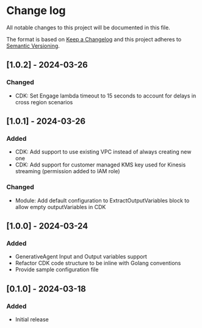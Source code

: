 # Change log

All notable changes to this project will be documented in this file.
 
The format is based on [Keep a Changelog](http://keepachangelog.com/)
and this project adheres to [Semantic Versioning](http://semver.org/).

## [1.0.2] - 2024-03-26
### Changed
 - CDK: Set Engage lambda timeout to 15 seconds to account for delays in cross region scenarios


## [1.0.1] - 2024-03-26
### Added
 - CDK: Add support to use existing VPC instead of always creating new one
 - CDK: Add support for customer managed KMS key used for Kinesis streaming (permission added to IAM role)

### Changed
 - Module: Add default configuration to ExtractOutputVariables block to allow empty outputVariables in CDK


## [1.0.0] - 2024-03-24
### Added
 - GenerativeAgent Input and Output variables support
 - Refactor CDK code structure to be inline with Golang conventions
 - Provide sample configuration file


## [0.1.0] - 2024-03-18
### Added
 - Initial release 